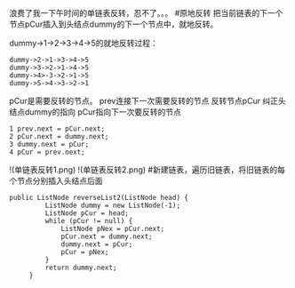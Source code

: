 浪费了我一下午时间的单链表反转，忍不了。。。
#原地反转
把当前链表的下一个节点pCur插入到头结点dummy的下一个节点中，就地反转。

dummy->1->2->3->4->5的就地反转过程：
```
dummy->2->1->3->4->5
dummy->3->2->1->4->5
dummy->4>-3->2->1->5
dummy->5->4->3->2->1
```
pCur是需要反转的节点。
prev连接下一次需要反转的节点
反转节点pCur
纠正头结点dummy的指向
pCur指向下一次要反转的节点
```
1 prev.next = pCur.next;
2 pCur.next = dummy.next;
3 dummy.next = pCur;
4 pCur = prev.next;
```
!(单链表反转1.png)
!(单链表反转2.png)
#新建链表，遍历旧链表，将旧链表的每个节点分别插入头结点后面
```
public ListNode reverseList2(ListNode head) {
         ListNode dummy = new ListNode(-1);
         ListNode pCur = head;
         while (pCur != null) {
             ListNode pNex = pCur.next;
             pCur.next = dummy.next;
             dummy.next = pCur;
             pCur = pNex;
         }
         return dummy.next;
     }
```
